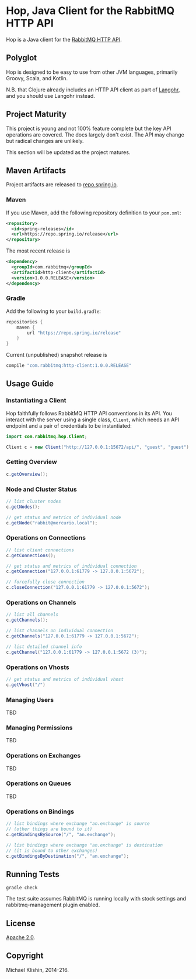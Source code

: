 # Hop, Java Client for the RabbitMQ HTTP API

Hop is a Java client for the [RabbitMQ HTTP API](https://raw.githack.com/rabbitmq/rabbitmq-management/rabbitmq_v3_5_0/priv/www/api/index.html).


## Polyglot

Hop is designed to be easy to use from other JVM languages, primarily Groovy, Scala,
and Kotlin.

N.B. that Clojure already includes an HTTP API client as part of [Langohr](http://clojurerabbitmq.info),
and you should use Langohr instead.

## Project Maturity

This project is young and not 100% feature complete but the key API operations are covered.
The docs largely don't exist. The API may change but radical changes are unlikely.

This section will be updated as the project matures.


## Maven Artifacts

Project artifacts are released to [repo.spring.io](http://repo.spring.io).

### Maven

If you use Maven, add the following repository
definition to your `pom.xml`:

``` xml
<repository>
  <id>spring-releases</id>
  <url>https://repo.spring.io/release</url>
</repository>
```

The most recent release is

``` xml
<dependency>
  <groupId>com.rabbitmq</groupId>
  <artifactId>http-client</artifactId>
  <version>1.0.0.RELEASE</version>
</dependency>
```

### Gradle

Add the following to your `build.gradle`:

``` groovy
repositories {
    maven {
        url "https://repo.spring.io/release"
    }
}
```

Current (unpublished) snapshot release is

``` groovy
compile "com.rabbitmq:http-client:1.0.0.RELEASE"
```


## Usage Guide

### Instantiating a Client

Hop faithfully follows RabbitMQ HTTP API conventions in its API. You interact with the server
using a single class, `Client`, which needs an API endpoint and
a pair of credentials to be instantiated:

``` java
import com.rabbitmq.hop.Client;

Client c = new Client("http://127.0.0.1:15672/api/", "guest", "guest");
```

### Getting Overview

``` java
c.getOverview();
```


### Node and Cluster Status

``` java
// list cluster nodes
c.getNodes();

// get status and metrics of individual node
c.getNode("rabbit@mercurio.local");
```


### Operations on Connections

``` java
// list client connections
c.getConnections();

// get status and metrics of individual connection
c.getConnection("127.0.0.1:61779 -> 127.0.0.1:5672");

// forcefully close connection
c.closeConnection("127.0.0.1:61779 -> 127.0.0.1:5672");
```

### Operations on Channels

``` java
// list all channels
c.getChannels();

// list channels on individual connection
c.getChannels("127.0.0.1:61779 -> 127.0.0.1:5672");

// list detailed channel info
c.getChannel("127.0.0.1:61779 -> 127.0.0.1:5672 (3)");
```


### Operations on Vhosts

``` java
// get status and metrics of individual vhost
c.getVhost("/")
```


### Managing Users

TBD


### Managing Permissions

TBD


### Operations on Exchanges

TBD


### Operations on Queues

TBD

### Operations on Bindings

``` java
// list bindings where exchange "an.exchange" is source
// (other things are bound to it)
c.getBindingsBySource("/", "an.exchange");

// list bindings where exchange "an.exchange" is destination
// (it is bound to other exchanges)
c.getBindingsByDestination("/", "an.exchange");
```


## Running Tests

    gradle check

The test suite assumes RabbitMQ is running locally with
stock settings and rabbitmq-management plugin enabled.


## License

[Apache 2.0](http://www.apache.org/licenses/LICENSE-2.0.html).


## Copyright

Michael Klishin, 2014-216.
